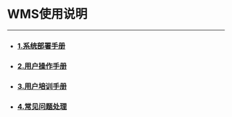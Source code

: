 # WMS使用说明

---

* ### [1.系统部署手册](/1xi-tong-bu-shu-shou-ce.md)
* ### [2.用户操作手册](/2xi-tong-cao-zuo-shou-ce.md)
* ### [3.用户培训手册](/3xi-tong-pei-xun-shou-ce.md)
* ### [4.常见问题处理](/4chang-jian-wen-ti-chu-li.md)




